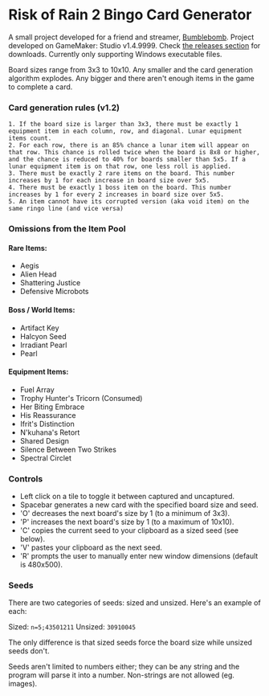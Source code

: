 
# Risk of Rain 2 Bingo Card Generator
A small project developed for a friend and streamer, [Bumblebomb](https://www.twitch.tv/bumblebomb). Project developed on GameMaker: Studio v1.4.9999. Check [the releases section](https://github.com/Sirc23/RoRBingo/releases/) for downloads. Currently only supporting Windows executable files.

Board sizes range from 3x3 to 10x10. Any smaller and the card generation algorithm explodes. Any bigger and there aren't enough items in the game to complete a card.

### Card generation rules (v1.2)
```
1. If the board size is larger than 3x3, there must be exactly 1 equipment item in each column, row, and diagonal. Lunar equipment items count.
2. For each row, there is an 85% chance a lunar item will appear on that row. This chance is rolled twice when the board is 8x8 or higher, and the chance is reduced to 40% for boards smaller than 5x5. If a lunar equipment item is on that row, one less roll is applied.
3. There must be exactly 2 rare items on the board. This number increases by 1 for each increase in board size over 5x5.
4. There must be exactly 1 boss item on the board. This number increases by 1 for every 2 increases in board size over 5x5.
5. An item cannot have its corrupted version (aka void item) on the same ringo line (and vice versa)
```

### Omissions from the Item Pool
#### Rare Items:
 - Aegis
 - Alien Head
 - Shattering Justice
 - Defensive Microbots
#### Boss / World Items:
- Artifact Key
- Halcyon Seed
- Irradiant Pearl
- Pearl
#### Equipment Items:
- Fuel Array
- Trophy Hunter's Tricorn (Consumed)
- Her Biting Embrace
- His Reassurance
- Ifrit's Distinction
- N'kuhana's Retort
- Shared Design
- Silence Between Two Strikes
- Spectral Circlet
### Controls

 - Left click on a tile to toggle it between captured and uncaptured.
 - Spacebar generates a new card with the specified board size and seed.
 - 'O' decreases the next board's size by 1 (to a minimum of 3x3).
 - 'P' increases the next board's size by 1 (to a maximum of 10x10).
 - 'C' copies the current seed to your clipboard as a sized seed (see below).
 - 'V' pastes your clipboard as the next seed.
 - 'R' prompts the user to manually enter new window dimensions (default is 480x500).

### Seeds
There are two categories of seeds: sized and unsized.
Here's an example of each:

Sized: `n=5;43501211`
Unsized: `30910045`

The only difference is that sized seeds force the board size while unsized seeds don't.

Seeds aren't limited to numbers either; they can be any string and the program will parse it into a number. Non-strings are not allowed (eg. images).